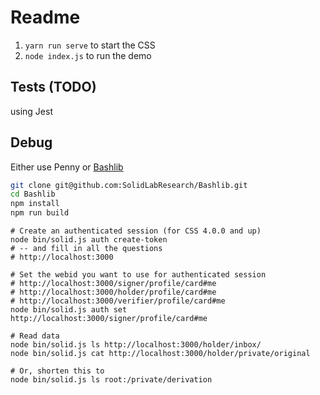 # Readme

1. `yarn run serve` to start the CSS
2. `node index.js` to run the demo

## Tests (TODO)

using Jest

## Debug

Either use Penny or [Bashlib](https://github.com/SolidLabResearch/Bashlib)

```bash
git clone git@github.com:SolidLabResearch/Bashlib.git
cd Bashlib
npm install 
npm run build
```


```node
# Create an authenticated session (for CSS 4.0.0 and up)
node bin/solid.js auth create-token
# -- and fill in all the questions
# http://localhost:3000

# Set the webid you want to use for authenticated session
# http://localhost:3000/signer/profile/card#me
# http://localhost:3000/holder/profile/card#me
# http://localhost:3000/verifier/profile/card#me
node bin/solid.js auth set http://localhost:3000/signer/profile/card#me

# Read data
node bin/solid.js ls http://localhost:3000/holder/inbox/ 
node bin/solid.js cat http://localhost:3000/holder/private/original

# Or, shorten this to 
node bin/solid.js ls root:/private/derivation
```

